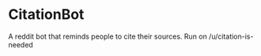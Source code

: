 CitationBot
===========

A reddit bot that reminds people to cite their sources. Run on /u/citation-is-needed
